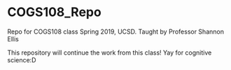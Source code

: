 # COGS108_Repo
Repo for COGS108 class Spring 2019, UCSD. Taught by Professor Shannon Ellis

This repository will continue the work from this class! Yay for cognitive science:D
